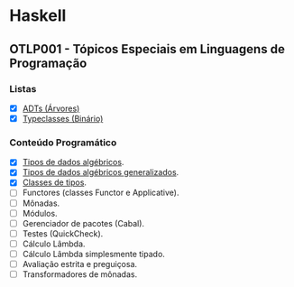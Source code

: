 # Haskell

## OTLP001 - Tópicos Especiais em Linguagens de Programação

### Listas
- [x] [ADTs (Árvores)](assignments/lista-01.hs)
- [x] [Typeclasses (Binário)](assignments/lista-02.hs)

### Conteúdo Programático
- [x] [Tipos de dados algébricos](classes/adt.hs).
- [x] [Tipos de dados algébricos generalizados](classes/gadt.hs).
- [x] [Classes de tipos](classes/typeclasses.hs).
- [ ] Functores (classes Functor e Applicative).
- [ ] Mônadas.
- [ ] Módulos.
- [ ] Gerenciador de pacotes (Cabal).
- [ ] Testes (QuickCheck).
- [ ] Cálculo Lâmbda.
- [ ] Cálculo Lâmbda simplesmente tipado.
- [ ] Avaliação estrita e preguiçosa.
- [ ] Transformadores de mônadas.
